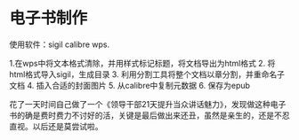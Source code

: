# 电子书制作

使用软件：sigil calibre wps.

1.在wps中将文本格式清除，并用样式标记标题，将文档导出为html格式
2. 将html格式导入sigil，生成目录
3. 利用分割工具将整个文档以章分割，并重命名子文档
4. 插入合适的封面图片
5. 从calibre中复制元数据
6. 保存为epub

花了一天时间自己做了一个《领导干部21天提升当众讲话魅力》，发现做这种电子书的确是费时费力不讨好的活，关键是最后做出来还丑，虽然是亲生的，还是不忍直视。以后还是莫尝试啦。
